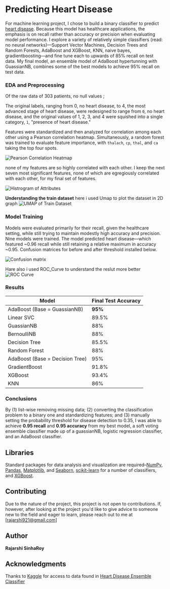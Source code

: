 # Predicting Heart Disease

For machine learning project, I chose to build a binary classifier to predict [heart disease](https://www.kaggle.com/danimal/heartdiseaseensembleclassifier). Because this model has healthcare applications, the emphasis is on recall rather than accuracy or precision when evaluating model performance. I explore a variety of relatively simple classifiers (read: no neural networks)––Support Vector Machines, Decision Trees and Random Forests, AdaBoost and XGBoost, KNN, naive bayes, gradientboosting––and fine tune each to upwards of 85% recall on test data. My final model, an ensemble model of AdaBoost hypertunning with GuassianNB, combines some of the best models to achieve 95% recall on test data.

### EDA and Preprocessing

Of the raw data of 303 patients, no null values ;

The original labels, ranging from 0, no heart disease, to 4, the most advanced stage of heart disease, were redesigned to range from `0`, no heart disease, and the original values of 1, 2, 3, and 4 were squished into a single category, `1`, "presence of heart disease."

Features were standardized and then analyzed for correlation among each other using a Pearson correlation heatmap. Simultaneously, a random forest was trained to evaluate feature importance, with `thalach`, `cp`, `thal`, and `ca` taking the top four spots.

![Pearson Correlation Heatmap](output/heatmap.png)

none of my features are so highly correlated with each other. I keep the next seven most significant features, none of which are egregiously correlated with each other, for my final set of features.

![Histrogram of Attributes](output/histogram.png)

**Understanding the train dataset** here i used Umap to plot the dataset in 2D graph
![UMAP of Train Dataset](output/Umap_of_traindata.png)

### Model Training

Models were evaluated primarily for their recall, given the healthcare setting, while still trying to maintain modestly high accuracy and precision. Nine models were trained.
The model predicted heart disease––which featured ~0.96 recall while still retaining a relative maximum in accuracy ~0.95. Confusion matrices for before and after threshold installed below.

![Confusion matrix](output/adaboost_using_gNB_cmatrix.png)

Hare also i used ROC_Curve to understand the reslut more better
![ROC Curve](output/Roc_curve.png)
### Results

| Model | Final Test Accuracy |
|-|-|
| AdaBoost (Base = GuassianNB) | **95%** |
| Linear SVC | 89.5% |
| GuassianNB | 88% |
| BernoulliNB | 88% |
| Decision Tree | 85.5% |
| Random Forest | 88% |
| AdaBoost (Base = Decision Tree) | 95% |
| GradientBoost | 91.8% |
| XGBoost | 93.4% |
| KNN | 86% |

### Conclusions

By (1) list-wise removing missing data; (2) converting the classification problem to a binary one and standardizing features; and (3) manually setting the probability threshold for disease detection to 0.35, I was able to achieve **0.95 recall** and **0.95 accuracy** from my best model, a soft voting ensemble classifier made up of a guassianNB, logistic regression classifier, and an AdaBoost classifier.

## Libraries

Standard packages for data analysis and visualization are required–[NumPy](https://numpy.org/), [Pandas](https://pandas.pydata.org/), [Matplotlib](https://matplotlib.org/), and [Seaborn](https://seaborn.pydata.org/), [scikit-learn](https://scikit-learn.org/stable/index.html) for a number of classifiers, and [XGBoost](https://xgboost.readthedocs.io/en/latest/).


## Contributing

Due to the nature of the project, this project is not open to contributions. If, however, after looking at the project you'd like to give advice to someone new to the field and eager to learn, please reach out to me at [rajarshi921@gmail.com]

## Author

**Rajarshi SinhaRoy** <br/>



## Acknowledgments
Thanks to [Kaggle](https://www.kaggle.com) for access to data found in [Heart Disease Ensemble Classifier](https://www.kaggle.com/danimal/heartdiseaseensembleclassifier)
